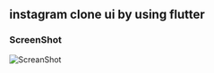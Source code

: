 ## instagram clone ui by using flutter


### ScreenShot

![ScreanShot](https://user-images.githubusercontent.com/87250282/177416463-e87a73e8-1b57-4e61-925b-8114d10b5ce4.gif)
